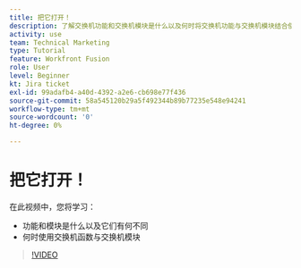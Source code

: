 ```yaml
---
title: 把它打开！
description: 了解交换机功能和交换机模块是什么以及何时将交换机功能与交换机模块结合使用 [!DNL Adobe Workfront Fusion].
activity: use
team: Technical Marketing
type: Tutorial
feature: Workfront Fusion
role: User
level: Beginner
kt: Jira ticket
exl-id: 99adafb4-a40d-4392-a2e6-cb698e77f436
source-git-commit: 58a545120b29a5f492344b89b77235e548e94241
workflow-type: tm+mt
source-wordcount: '0'
ht-degree: 0%

---
```


# 把它打开！

在此视频中，您将学习：

* 功能和模块是什么以及它们有何不同
* 何时使用交换机函数与交换机模块

>[!VIDEO](https://video.tv.adobe.com/v/335288/?quality=12)

